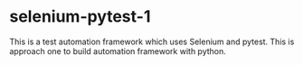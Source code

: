 # selenium-pytest-1
This is a test automation framework which uses Selenium and pytest.
This is approach one to build automation framework with python.
